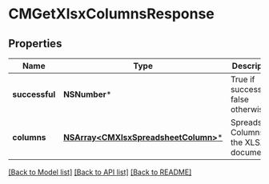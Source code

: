 # CMGetXlsxColumnsResponse

## Properties
Name | Type | Description | Notes
------------ | ------------- | ------------- | -------------
**successful** | **NSNumber*** | True if successful, false otherwise | [optional] 
**columns** | [**NSArray&lt;CMXlsxSpreadsheetColumn&gt;***](CMXlsxSpreadsheetColumn.md) | Spreadsheet Columns in the XLSX document | [optional] 

[[Back to Model list]](../README.md#documentation-for-models) [[Back to API list]](../README.md#documentation-for-api-endpoints) [[Back to README]](../README.md)


